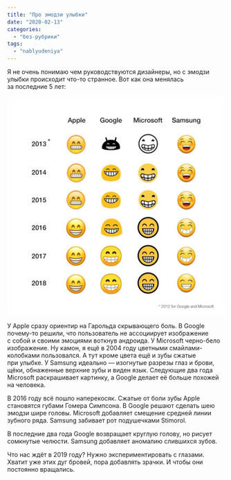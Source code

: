 ```yaml
---
title: "Про эмодзи улыбки"
date: "2020-02-13"
categories: 
  - "без-рубрики"
tags: 
  - "nablyudeniya"
---
```


Я не очень понимаю чем руководствуются дизайнеры, но с эмодзи улыбки происходит что-то странное. Вот как она менялась за последние 5 лет:

![](images/emoji-lg-1024x1024.jpg)

У Apple сразу ориентир на Гарольда скрывающего боль. В Google почему-то решили, что пользователь не ассоциирует изображение с собой и своими эмоциями воткнув андроида. У Microsoft черно-бело изображение. Ну камон, я ещё в 2004 году цветными смайлами-колобками пользовался. А тут кроме цвета ещё и зубы сжатые при улыбке. У Samsung идеально — изогнутые разрезы глаз и брови, щёки, обнаженные верхние зубы и виден язык. Следующие два года Microsoft раскрашивает картинку, а Google делает её больше похожей на человека.

В 2016 году всё пошло наперекосяк. Сжатые от боли зубы Apple становятся губами Гомера Симпсона. В Google решают сделать шею эмодзи шире головы. Microsoft добавляет смещение средней линии зубного ряда. Samsung забивает рот подушечками Stimorol.

В последние два года Google возвращает круглую голову, но рисует сомкнутые челюсти. Samsung добавляет аномалию слившихся зубов.

Что нас ждёт в 2019 году? Нужно экспериментировать с глазами. Хватит уже этих дуг бровей, пора добавлять зрачки. И чтобы они постоянно вращались.
